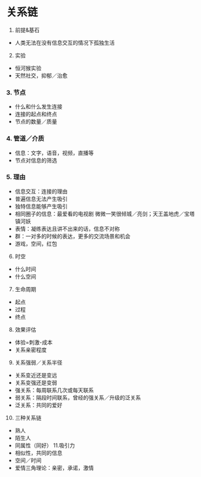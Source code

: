 # 关系链
1. 前提&基石
* 人类无法在没有信息交互的情况下孤独生活
2. 实验
* 恒河猴实验
* 天然社交，抑郁／治愈
### 3. 节点
* 什么和什么发生连接
* 连接的起点和终点
* 节点的数量／质量
### 4. 管道／介质
* 信息：文字，语音，视频，直播等
* 节点对信息的筛选
### 5. 理由
* 信息交互：连接的理由
* 普遍信息无法产生吸引
* 独特信息能够产生吸引
* 相同圈子的信息：最爱看的电视剧 微微一笑很倾城／亮剑；天王盖地虎／宝塔镇河妖
* 表情：凝练表达且讲不出来的话，信息不对称
* 群：一对多的时候的表达，更多的交流场景和机会
* 游戏，空间，红包
6. 时空
* 什么时间
* 什么空间
7. 生命周期
* 起点
* 过程
* 终点
8. 效果评估
* 体验=刺激-成本
* 关系亲密程度
9. 关系强弱／关系半径
* 关系变近还是变远
* 关系变强还是变弱
* 强关系：每周联系几次或每天联系
* 弱关系：隔段时间联系，曾经的强关系／升级的泛关系
* 泛关系：共同的爱好
10. 三种关系链
* 熟人
* 陌生人
* 同属性（同好）
11.吸引力
* 相似性，共同的信息
* 空间／时间
* 爱情三角理论：亲密，承诺，激情
